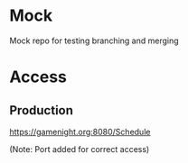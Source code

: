 # Mock
Mock repo for testing branching and merging

# Access

## Production

https://gamenight.org:8080/Schedule

(Note: Port added for correct access)